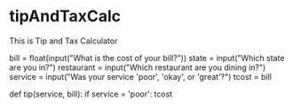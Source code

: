 # tipAndTaxCalc
This is Tip and Tax Calculator


bill = float(input("What is the cost of your bill?"))
state = input("Which state are you in?")
restaurant = input("Which restaurant are you dining in?")
service = input("Was your service 'poor', 'okay', or 'great'?")
tcost = bill







def tip(service, bill):
  if service = 'poor':
    tcost 
